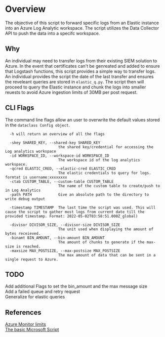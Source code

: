 # Overview
The objective of this script to forward specific logs from an Elastic instance into an Azure Log Analytic workspace. The script utilizes the Data Collector API to push the data into a specifc workspace.

## Why
An individual may need to transfer logs from their existing SIEM solution to Azure. In the event that certificates can't be genreated and added to ensure that Logstash functions, this script provides a simple way to transfer logs. An individual provides the script the date of the last transfer and ensures the reveleant queries are stored in `elastic_q.py`. The script then will proceed to query the Elastic instance and chunk the logs into smaller reuests to avoid Azure ingestion limits of 30MB per post request.

 
## CLI Flags
The command line flags allow an user to overwrite the default values stored in the `dataclass Config object`.
```
  -h will return an overview of all the flags

  -skey SHARED_KEY, --shared-key SHARED_KEY
                        the shared key/credential for accessing the Log analytics workspace
  -id WORKSPACE_ID, --workspace-id WORKSPACE_ID
                        The workspace id of the log analytics workspace.
  -qcred ELASTIC_CRED, --elastic-cred ELASTIC_CRED
                        The elastic credentials to query for logs. formtat is username:xxxxxxxx
  -ctab CUSTOM_TABLE, --custom-table CUSTOM_TABLE
                        The name of the custom table to create/push to in Log Analytics
  -path PATH            Give an absolute path to the directory to write debug output

  -timestamp TIMESTAMP  The last time the script was used. This will cause the script to gather most logs from current date till the provided timestamp. Format: 2022-05-02T03:58:51.000Z_global)
 
  -divisor DIVISOR_SIZE, --divisor-size DIVISOR_SIZE
                        The unit used when displaying the amount of bytes receieved.
  -binamt BIN_AMOUNT, --bin-amount BIN_AMOUNT
                        The amount of chunks to generate if the max-size is reached.
  -maxsize MAX_POSTSIZE, --max-postsize MAX_POSTSIZE
                        The max amount of data that can be sent in a single request to Azure.
```
## TODO
   Add additional Flags to set the bin_amount and the max message size  
   Add a failed queue and retry request  
   Generalize for elastic queries  

## References
[Azure Monitor limits](https://docs.microsoft.com/en-us/azure/azure-monitor/service-limits)  
[The basic Microsoft Script](https://docs.microsoft.com/en-us/azure/azure-monitor/logs/data-collector-api)  



